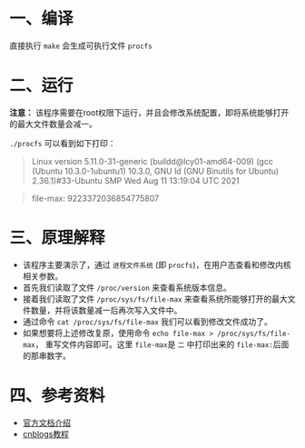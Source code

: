 # 一、编译

直接执行 `make` 会生成可执行文件 `procfs`

# 二、运行

**注意：** 该程序需要在root权限下运行，并且会修改系统配置，即将系统能够打开的最大文件数量会减一。

`./procfs` 可以看到如下打印：

> Linux version 5.11.0-31-generic (buildd@lcy01-amd64-009) (gcc (Ubuntu 10.3.0-1ubuntu1) 10.3.0, GNU ld (GNU Binutils for Ubuntu) 2.36.1)#33-Ubuntu SMP Wed Aug 11 13:19:04 UTC 2021

> file-max: 9223372036854775807

# 三、原理解释

- 该程序主要演示了，通过 `进程文件系统` (即 `procfs`)，在用户态查看和修改内核相关参数。
- 首先我们读取了文件 ``/proc/version`` 来查看系统版本信息。
- 接着我们读取了文件 `/proc/sys/fs/file-max` 来查看系统所能够打开的最大文件数量，并将该数量减一后再次写入文件中。
- 通过命令 `cat /proc/sys/fs/file-max` 我们可以看到修改文件成功了。
- 如果想要将上述修改复原，使用命令 `echo file-max > /proc/sys/fs/file-max`， 重写文件内容即可。这里 `file-max`是 `二` 中打印出来的 `file-max:`后面的那串数字。

# 四、参考资料

- [官方文档介绍]([https://man7.org/linux/man-pages/man5/proc.5.html]())
- [cnblogs教程](https://www.cnblogs.com/bakari/p/10966303.html)
